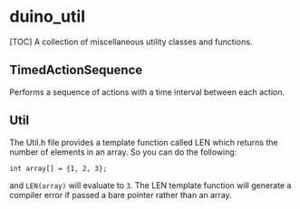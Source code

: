 # duino_util
[TOC]
A collection of miscellaneous utility classes and functions.

## TimedActionSequence

Performs a sequence of actions with a time interval between each action.

## Util

The Util.h file provides a template function called LEN which returns the
number of elements in an array. So you can do the following:
```
int array[] = {1, 2, 3};
```
and `LEN(array)` will evaluate to `3`. The LEN template function will
generate a compiler error if passed a bare pointer rather than an array.
